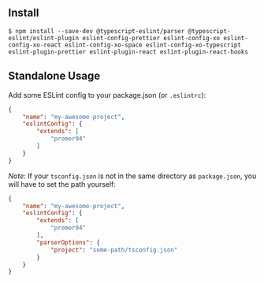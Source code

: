 ## Install

```
$ npm install --save-dev @typescript-eslint/parser @typescript-eslint/eslint-plugin eslint-config-prettier eslint-config-xo eslint-config-xo-react eslint-config-xo-space eslint-config-xo-typescript eslint-plugin-prettier eslint-plugin-react eslint-plugin-react-hooks
```

## Standalone Usage

Add some ESLint config to your package.json (or `.eslintrc`):

```json
{
	"name": "my-awesome-project",
	"eslintConfig": {
		"extends": [
			"promer94"
		]
	}
}
```

*Note:* If your `tsconfig.json` is not in the same directory as `package.json`, you will have to set the path yourself:

```json
{
	"name": "my-awesome-project",
	"eslintConfig": {
		"extends": [
			"promer94"
		],
		"parserOptions": {
			"project": "some-path/tsconfig.json"
		}
	}
}
```

